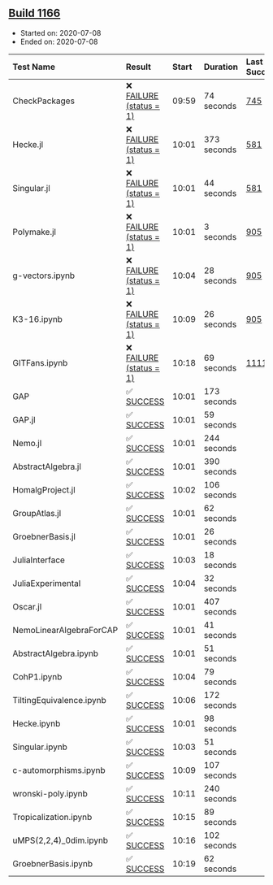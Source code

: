 ## [Build 1166](https://oscarci.mathematik.uni-kl.de/job/oscar-julia-1.4/1166/)

* Started on: 2020-07-08
* Ended on: 2020-07-08

| Test Name    | Result | Start | Duration | Last Success | First Failure |
|:-------------|:-------|:------|:---------|:-------------|:--------------|
| CheckPackages | ❌ [FAILURE (status = 1)](https://oscarci.mathematik.uni-kl.de/job/oscar-julia-1.4/1166/artifact/logs/build-1166/CheckPackages.log) | 09:59 | 74 seconds | [745](https://oscarci.mathematik.uni-kl.de/job/oscar-julia-1.4/745/) | [746](https://oscarci.mathematik.uni-kl.de/job/oscar-julia-1.4/746/) |
| Hecke.jl | ❌ [FAILURE (status = 1)](https://oscarci.mathematik.uni-kl.de/job/oscar-julia-1.4/1166/artifact/logs/build-1166/Hecke.jl.log) | 10:01 | 373 seconds | [581](https://oscarci.mathematik.uni-kl.de/job/oscar-julia-1.4/581/) | [582](https://oscarci.mathematik.uni-kl.de/job/oscar-julia-1.4/582/) |
| Singular.jl | ❌ [FAILURE (status = 1)](https://oscarci.mathematik.uni-kl.de/job/oscar-julia-1.4/1166/artifact/logs/build-1166/Singular.jl.log) | 10:01 | 44 seconds | [581](https://oscarci.mathematik.uni-kl.de/job/oscar-julia-1.4/581/) | [582](https://oscarci.mathematik.uni-kl.de/job/oscar-julia-1.4/582/) |
| Polymake.jl | ❌ [FAILURE (status = 1)](https://oscarci.mathematik.uni-kl.de/job/oscar-julia-1.4/1166/artifact/logs/build-1166/Polymake.jl.log) | 10:01 | 3 seconds | [905](https://oscarci.mathematik.uni-kl.de/job/oscar-julia-1.4/905/) | [907](https://oscarci.mathematik.uni-kl.de/job/oscar-julia-1.4/907/) |
| g-vectors.ipynb | ❌ [FAILURE (status = 1)](https://oscarci.mathematik.uni-kl.de/job/oscar-julia-1.4/1166/artifact/logs/build-1166/g-vectors.ipynb.log) | 10:04 | 28 seconds | [905](https://oscarci.mathematik.uni-kl.de/job/oscar-julia-1.4/905/) | [907](https://oscarci.mathematik.uni-kl.de/job/oscar-julia-1.4/907/) |
| K3-16.ipynb | ❌ [FAILURE (status = 1)](https://oscarci.mathematik.uni-kl.de/job/oscar-julia-1.4/1166/artifact/logs/build-1166/K3-16.ipynb.log) | 10:09 | 26 seconds | [905](https://oscarci.mathematik.uni-kl.de/job/oscar-julia-1.4/905/) | [907](https://oscarci.mathematik.uni-kl.de/job/oscar-julia-1.4/907/) |
| GITFans.ipynb | ❌ [FAILURE (status = 1)](https://oscarci.mathematik.uni-kl.de/job/oscar-julia-1.4/1166/artifact/logs/build-1166/GITFans.ipynb.log) | 10:18 | 69 seconds | [1111](https://oscarci.mathematik.uni-kl.de/job/oscar-julia-1.4/1111/) | [1112](https://oscarci.mathematik.uni-kl.de/job/oscar-julia-1.4/1112/) |
| GAP | ✅ [SUCCESS](https://oscarci.mathematik.uni-kl.de/job/oscar-julia-1.4/1166/artifact/logs/build-1166/GAP.log) | 10:01 | 173 seconds |  |  |
| GAP.jl | ✅ [SUCCESS](https://oscarci.mathematik.uni-kl.de/job/oscar-julia-1.4/1166/artifact/logs/build-1166/GAP.jl.log) | 10:01 | 59 seconds |  |  |
| Nemo.jl | ✅ [SUCCESS](https://oscarci.mathematik.uni-kl.de/job/oscar-julia-1.4/1166/artifact/logs/build-1166/Nemo.jl.log) | 10:01 | 244 seconds |  |  |
| AbstractAlgebra.jl | ✅ [SUCCESS](https://oscarci.mathematik.uni-kl.de/job/oscar-julia-1.4/1166/artifact/logs/build-1166/AbstractAlgebra.jl.log) | 10:01 | 390 seconds |  |  |
| HomalgProject.jl | ✅ [SUCCESS](https://oscarci.mathematik.uni-kl.de/job/oscar-julia-1.4/1166/artifact/logs/build-1166/HomalgProject.jl.log) | 10:02 | 106 seconds |  |  |
| GroupAtlas.jl | ✅ [SUCCESS](https://oscarci.mathematik.uni-kl.de/job/oscar-julia-1.4/1166/artifact/logs/build-1166/GroupAtlas.jl.log) | 10:01 | 62 seconds |  |  |
| GroebnerBasis.jl | ✅ [SUCCESS](https://oscarci.mathematik.uni-kl.de/job/oscar-julia-1.4/1166/artifact/logs/build-1166/GroebnerBasis.jl.log) | 10:01 | 26 seconds |  |  |
| JuliaInterface | ✅ [SUCCESS](https://oscarci.mathematik.uni-kl.de/job/oscar-julia-1.4/1166/artifact/logs/build-1166/JuliaInterface.log) | 10:03 | 18 seconds |  |  |
| JuliaExperimental | ✅ [SUCCESS](https://oscarci.mathematik.uni-kl.de/job/oscar-julia-1.4/1166/artifact/logs/build-1166/JuliaExperimental.log) | 10:04 | 32 seconds |  |  |
| Oscar.jl | ✅ [SUCCESS](https://oscarci.mathematik.uni-kl.de/job/oscar-julia-1.4/1166/artifact/logs/build-1166/Oscar.jl.log) | 10:01 | 407 seconds |  |  |
| NemoLinearAlgebraForCAP | ✅ [SUCCESS](https://oscarci.mathematik.uni-kl.de/job/oscar-julia-1.4/1166/artifact/logs/build-1166/NemoLinearAlgebraForCAP.log) | 10:01 | 41 seconds |  |  |
| AbstractAlgebra.ipynb | ✅ [SUCCESS](https://oscarci.mathematik.uni-kl.de/job/oscar-julia-1.4/1166/artifact/logs/build-1166/AbstractAlgebra.ipynb.log) | 10:01 | 51 seconds |  |  |
| CohP1.ipynb | ✅ [SUCCESS](https://oscarci.mathematik.uni-kl.de/job/oscar-julia-1.4/1166/artifact/logs/build-1166/CohP1.ipynb.log) | 10:04 | 79 seconds |  |  |
| TiltingEquivalence.ipynb | ✅ [SUCCESS](https://oscarci.mathematik.uni-kl.de/job/oscar-julia-1.4/1166/artifact/logs/build-1166/TiltingEquivalence.ipynb.log) | 10:06 | 172 seconds |  |  |
| Hecke.ipynb | ✅ [SUCCESS](https://oscarci.mathematik.uni-kl.de/job/oscar-julia-1.4/1166/artifact/logs/build-1166/Hecke.ipynb.log) | 10:01 | 98 seconds |  |  |
| Singular.ipynb | ✅ [SUCCESS](https://oscarci.mathematik.uni-kl.de/job/oscar-julia-1.4/1166/artifact/logs/build-1166/Singular.ipynb.log) | 10:03 | 51 seconds |  |  |
| c-automorphisms.ipynb | ✅ [SUCCESS](https://oscarci.mathematik.uni-kl.de/job/oscar-julia-1.4/1166/artifact/logs/build-1166/c-automorphisms.ipynb.log) | 10:09 | 107 seconds |  |  |
| wronski-poly.ipynb | ✅ [SUCCESS](https://oscarci.mathematik.uni-kl.de/job/oscar-julia-1.4/1166/artifact/logs/build-1166/wronski-poly.ipynb.log) | 10:11 | 240 seconds |  |  |
| Tropicalization.ipynb | ✅ [SUCCESS](https://oscarci.mathematik.uni-kl.de/job/oscar-julia-1.4/1166/artifact/logs/build-1166/Tropicalization.ipynb.log) | 10:15 | 89 seconds |  |  |
| uMPS(2,2,4)_0dim.ipynb | ✅ [SUCCESS](https://oscarci.mathematik.uni-kl.de/job/oscar-julia-1.4/1166/artifact/logs/build-1166/uMPS-2-2-4-_0dim.ipynb.log) | 10:16 | 102 seconds |  |  |
| GroebnerBasis.ipynb | ✅ [SUCCESS](https://oscarci.mathematik.uni-kl.de/job/oscar-julia-1.4/1166/artifact/logs/build-1166/GroebnerBasis.ipynb.log) | 10:19 | 62 seconds |  |  |
